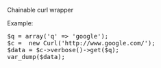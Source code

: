 Chainable curl wrapper

Example:
<pre>
$q = array('q' => 'google');
$c =  new Curl('http://www.google.com/');
$data = $c->verbose()->get($q);
var_dump($data);

</pre>

